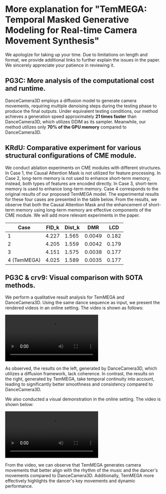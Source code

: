 # More explanation for "TemMEGA: Temporal Masked Generative Modeling for Real-time Camera Movement Synthesis"

We apologize for taking up your time. Due to limitations on length and format, we provide additional links to further explain the issues in the paper. We sincerely appreciate your patience in reviewing it.

## PG3C: More analysis of the computational cost and runtime.

DanceCamera3D employs a diffusion model to generate camera movements, requiring multiple denoising steps during the testing phase to produce the final outputs. Under equivalent testing conditions, our method achieves a generation speed approximately **21 times faster** than DanceCamera3D, which utilizes DDIM as its sampler. Meanwhile, our method utilizes only **70% of the GPU memory** compared to DanceCamera3D.



## KRdU: Comparative experiment for various structural configurations of CME module.

We conduct ablation experiments on CME modules with different structures. In Case 1, the Causal Attention Mask is not utilized for feature processing. In Case 2, long-term memory is not used to enhance short-term memory; instead, both types of features are encoded directly. In Case 3, short-term memory is used to enhance long-term memory. Case 4 corresponds to the original results of our proposed TemMEGA model. The experimental results for these four cases are presented in the table below. From the results, we observe that both the Causal Attention Mask and the enhancement of short-term memory using long-term memory are effective components of the CME module. We will add more relevant experiments in the paper.

| Case | FID_k | Dist_k | DMR    | LCD   |
|------|-------|--------|--------|-------|
| 1    | 4.227 | 1.565  | 0.0049 | 0.182 |
| 2    | 4.205 | 1.559  | 0.0042 | 0.179 |
| 3    | 4.151 | 1.575  | 0.0038       | 0.177      |
| 4 (TemMEGA)    | 4.025 | 1.589  | 0.0035 | 0.177 |


## PG3C & crv9: Visual comparison with SOTA methods.

We perform a qualitative result analysis for TemMEGA and DanceCamera3D. Using the same dance sequence as input, we present the rendered videos in an online setting. The video is shown as follows:

<video src="https://github.com/shydyl/CVPR-3204/raw/main/offline.mp4"></video>

As observed, the results on the left, generated by DanceCamera3D, which utilizes a diffusion framework, lack coherence. In contrast, the results on the right, generated by TemMEGA, take temporal continuity into account, leading to significantly better smoothness and consistency compared to DanceCamera3D.

We also conducted a visual demonstration in the online setting. The video is shown below:

<video src="https://github.com/shydyl/CVPR-3204/raw/main/offline.mp4"></video>

From the video, we can observe that TemMEGA generates camera movements that better align with the rhythm of the music and the dancer's movements compared to DanceCamera3D. Additionally, TemMEGA more effectively highlights the dancer's key movements and dynamic performance.